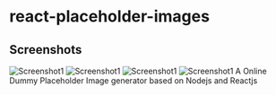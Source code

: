 # react-placeholder-images
## Screenshots
![Screenshot1](https://res.cloudinary.com/dxrbrkfvv/image/upload/v1596976658/github/Screenshot_195_vd5i1n.png)
![Screenshot1](https://res.cloudinary.com/dxrbrkfvv/image/upload/v1596976653/github/Screenshot_196_buy9vw.png)
![Screenshot1](https://res.cloudinary.com/dxrbrkfvv/image/upload/v1596976659/github/Screenshot_197_wboahr.png)
![Screenshot1](https://res.cloudinary.com/dxrbrkfvv/image/upload/v1596976660/github/Screenshot_198_o7or55.png)
A Online Dummy Placeholder Image generator based on Nodejs and Reactjs
